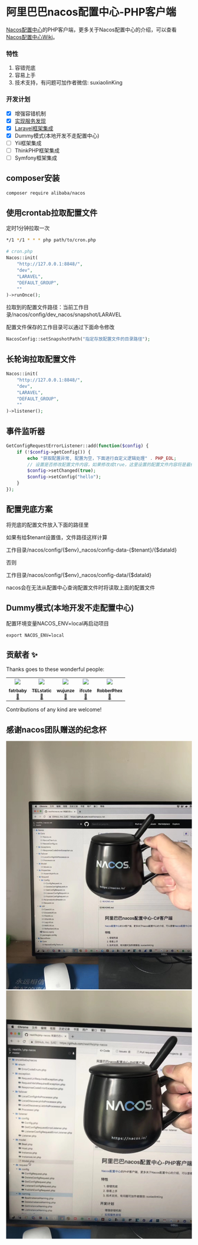 # 阿里巴巴nacos配置中心-PHP客户端

[Nacos配置中心](https://github.com/alibaba/nacos)的PHP客户端，更多关于Nacos配置中心的介绍，可以查看[Nacos配置中心Wiki](https://github.com/alibaba/nacos/wiki)。

### 特性

1. 容错兜底
2. 容易上手
3. 技术支持，有问题可加作者微信: suxiaolinKing

### 开发计划

- [x] 增强容错机制
- [x] [实现服务发现](NAMING.md)
- [x] [Laravel框架集成](https://juejin.im/post/5ccf645b6fb9a032435dba16)
- [x] Dummy模式(本地开发不走配置中心)
- [ ] Yii框架集成
- [ ] ThinkPHP框架集成
- [ ] Symfony框架集成

## composer安装

``` bash
composer require alibaba/nacos
```

## 使用crontab拉取配置文件

定时1分钟拉取一次

```bash
*/1 */1 * * * php path/to/cron.php
```

```php
# cron.php
Nacos::init(
    "http://127.0.0.1:8848/",
    "dev",
    "LARAVEL",
    "DEFAULT_GROUP",
    ""
)->runOnce();
```

拉取到的配置文件路径：当前工作目录/nacos/config/dev_nacos/snapshot/LARAVEL

配置文件保存的工作目录可以通过下面命令修改

```php
NacosConfig::setSnapshotPath("指定存放配置文件的目录路径");
```

## 长轮询拉取配置文件

```php
Nacos::init(
    "http://127.0.0.1:8848/",
    "dev",
    "LARAVEL",
    "DEFAULT_GROUP",
    ""
)->listener();
```

## 事件监听器

```php
GetConfigRequestErrorListener::add(function($config) {
    if (!$config->getConfig()) {
        echo "获取配置异常, 配置为空，下面进行自定义逻辑处理" . PHP_EOL;
        // 设置是否修改配置文件内容，如果修改成true，这里设置的配置文件内容将是最终获取到的配置文件
        $config->setChanged(true);
        $config->setConfig("hello");
    }
});
```

## 配置兜底方案

将兜底的配置文件放入下面的路径里

如果有给$tenant设置值，文件路径这样计算

工作目录/nacos/config/{$env}_nacos/config-data-{$tenant}/{$dataId}

否则

工作目录/nacos/config/{$env}_nacos/config-data/{$dataId}

nacos会在无法从配置中心查询配置文件时将读取上面的配置文件

## Dummy模式(本地开发不走配置中心)

配置环境变量NACOS_ENV=local再启动项目

```shell
export NACOS_ENV=local
```

## 贡献者 ✨


Thanks goes to these wonderful people:

<table>
  <tr>
    <td align="center">
      <a href="https://github.com/fatrbaby"><img src="https://avatars0.githubusercontent.com/u/4350262?s=88&v=4" width="100px;"/>
      <br /><sub><b>fatrbaby</b></sub></a><br />
      <a href="https://github.com/neatlife/php-nacos/commits?author=fatrbaby" title="Documentation">📖</a>
    </td>
    <td align="center">
      <a href="https://github.com/TELstatic"><img src="https://avatars3.githubusercontent.com/u/18006395?s=88&v=4" width="100px;"/>
      <br /><sub><b>TELstatic</b></sub></a><br />
      <a href="https://github.com/neatlife/php-nacos/commits?author=TELstatic" title="Documentation">📖</a>
    </td>
    <td align="center">
      <a href="https://github.com/wujunze"><img src="https://avatars3.githubusercontent.com/u/12997869?s=88&v=4" width="100px;"/>
      <br /><sub><b>wujunze</b></sub></a><br />
      <a href="https://github.com/neatlife/php-nacos/commits?author=wujunze" title="Documentation">📖</a>
    </td>
    <td align="center">
      <a href="https://github.com/ifcute"><img src="https://avatars.githubusercontent.com/u/17122751?v=4" width="100px;"/>
      <br /><sub><b>ifcute</b></sub></a><br />
      <a href="https://github.com/neatlife/php-nacos/commits?author=ifcute" title="Documentation">📖</a>
    </td>
    <td align="center">
      <a href="https://github.com/RobberPhex"><img src="https://avatars.githubusercontent.com/u/1926185?v=4" width="100px;"/>
      <br /><sub><b>RobberPhex</b></sub></a><br />
      <a href="https://github.com/neatlife/php-nacos/commits?author=RobberPhex" title="Documentation">📖</a>
    </td>
  </tr>
</table>

Contributions of any kind are welcome!

## 感谢nacos团队赠送的纪念杯

![](docs/img/nacos-mug-1.jpg)
![](docs/img/nacos-mug-2.jpg)
